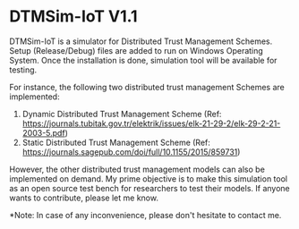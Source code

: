 # DTMSim-IoT V1.1

DTMSim-IoT is a simulator for Distributed Trust Management Schemes.
Setup (Release/Debug) files are added to run on Windows Operating System. Once the installation is done, simulation tool will be available for testing.

For instance, the following two distributed trust management Schemes are implemented:

1. Dynamic Distributed Trust Management Scheme (Ref: https://journals.tubitak.gov.tr/elektrik/issues/elk-21-29-2/elk-29-2-21-2003-5.pdf)
2. Static Distributed Trust Management Scheme (Ref: https://journals.sagepub.com/doi/full/10.1155/2015/859731)

However, the other distributed trust management models can also be implemented on demand. 
My prime objective is to make this simulation tool as an open source test bench for researchers to test their models. If anyone wants to contribute, please let me know.

*Note: In case of any inconvenience, please don't hesitate to contact me.
